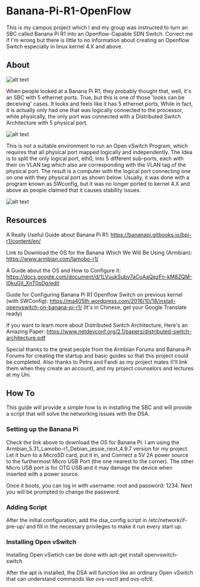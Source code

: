 # Banana-Pi-R1-OpenFlow

This is my campus project which I and my group was instructed to turn an SBC called Banana Pi R1 into an Openflow-Capable SDN Switch. Correct me if I'm wrong but there is little to no information about creating an Openflow Switch especially in linux kernel 4.X and above.

## About
![alt text](https://github.com/radipp/Banana-Pi-R1-OpenFlow/blob/master/images/BPI-R1%201.JPG "Banana Pi R1")

When people looked at a Banana Pi R1, they probably thought that, well, it's an SBC with 5 ethernet ports. True, but this is one of those 'looks can be deceiving' cases. It looks and feels like it has 5 ethernet ports, While in fact, it is actually only had one that was logically connected to the processor, while physically, the only port was connected with a Distributed Switch Architecture with 5 physical port.

![alt text](https://github.com/radipp/Banana-Pi-R1-OpenFlow/blob/master/images/master%20fisik.png "Banana Raw Architecture")

This is not a suitable environment to run an Open vSwitch Program, which requires that all physical port mapped logically and independently. The Idea is to split the only logical port, eth0, into 5 different sub-ports, each with their on VLAN tag which also are corresponding with the VLAN tag of the physical port. The result is a computer with the logical port connecting one on one with they physical port as shown below. Usually, it was done with a program known as SWconfig, but it was no longer ported to kernel 4.X and above as people claimed that it causes stability issues.

![alt text](https://github.com/radipp/Banana-Pi-R1-OpenFlow/blob/master/images/hasilarmbian.png "Banana Result Architecture")

## Resources
A Really Useful Guide about Banana Pi R1:
https://bananapi.gitbooks.io/bpi-r1/content/en/

Link to Download the OS for the Banana Which We Will Be Using (Armbian):
https://www.armbian.com/lamobo-r1/

A Guide about the OS and How to Configure it:
https://docs.google.com/document/d/1LVuukSuby7aCuAaQezFn-kM8ZQM-I0kuGiI_XnT0sDg/edit

Guide for Configuring Banana Pi R1 Openflow Switch on previous kernel (with SWConfig):
https://ma405th.wordpress.com/2016/10/18/install-openvswitch-on-banana-pi-r1/
(It's in Chinese, get your Google Translate ready)

If you want to learn more about Distributed Switch Architecture, Here's an Amazing Paper:
https://www.netdevconf.org/2.1/papers/distributed-switch-architecture.pdf

Special thanks to the great people from the Armbian Forums and Banana Pi Forums for creating the startup and basic guides so that this project could be completed. Also thanks to Petra and Fandi as my project mates (I'll link them when they create an account), and my project counselors and lectures at my Uni. 

## How To
This guide will provide a simple how to in installing the SBC and will provide a script that will solve the networking issues with the DSA.

### Setting up the Banana Pi
Check the link above to download the OS for Banana Pi. I am using the Armbian_5.31_Lamobo-r1_Debian_jessie_next_4.9.7 version for my project. Let it burn to a MicroSD card, put it in, and Connect a 5V 2A power source to the furthermost Micro USB Port (the one nearest to the corner). The other Micro USB port is for OTG USB and it may damage the device when inserted with a power source.

Once it boots, you can log in with username: root and password: 1234. Next you will be prompted to change the password.

### Adding Script
After the initial configuration, add the dsa_config script in /etc/network/if-pre-up/ and fill in the necessary privileges to make it run every start up.

### Installing Open vSwitch
Installing Open vSwtich can be done with
apt-get install openvswitch-switch

After the apt is installed, the DSA will function like an ordinary Open vSwitch that can understand commands like ovs-vsctl and ovs-ofctl.

